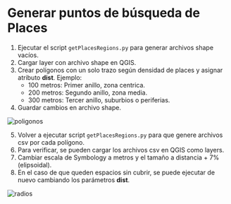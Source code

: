 # Generar puntos de búsqueda de Places
1. Ejecutar el script `getPlacesRegions.py` para generar archivos shape vacíos.
2. Cargar layer con archivo shape en QGIS.
3. Crear polígonos con un solo trazo según densidad de places y asignar atributo **dist**. Ejemplo:
   - 100 metros: Primer anillo, zona centrica.
   - 200 metros: Segundo anillo, zona media.
   - 300 metros: Tercer anillo, suburbios o periferias.
4. Guardar cambios en archivo shape.

![poligonos](https://i.imgur.com/5q01kfUl.jpg)

5. Volver a ejecutar script `getPlacesRegions.py` para que genere archivos csv por cada polígono.
6. Para verificar, se pueden cargar los archivos csv en QGIS como layers.
7. Cambiar escala de Symbology a metros y el tamaño a distancia + 7% (elipsoidal).
8. En el caso de que queden espacios sin cubrir, se puede ejecutar de nuevo cambiando los parámetros **dist**.

![radios](https://i.imgur.com/MsCH5Ehl.jpg)
